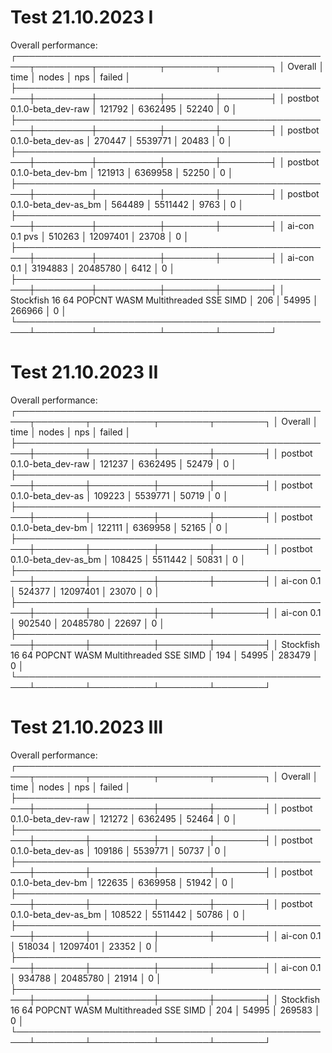 # Test 21.10.2023 I
Overall performance:
┌────────────────────────────────────────────────────┬─────────┬──────────┬────────┬────────┐
│ Overall                                            │ time    │ nodes    │ nps    │ failed │
├────────────────────────────────────────────────────┼─────────┼──────────┼────────┼────────┤
│ postbot 0.1.0-beta_dev-raw                         │ 121792  │ 6362495  │ 52240  │ 0      │
├────────────────────────────────────────────────────┼─────────┼──────────┼────────┼────────┤
│ postbot 0.1.0-beta_dev-as                          │ 270447  │ 5539771  │ 20483  │ 0      │
├────────────────────────────────────────────────────┼─────────┼──────────┼────────┼────────┤
│ postbot 0.1.0-beta_dev-bm                          │ 121913  │ 6369958  │ 52250  │ 0      │
├────────────────────────────────────────────────────┼─────────┼──────────┼────────┼────────┤
│ postbot 0.1.0-beta_dev-as_bm                       │ 564489  │ 5511442  │ 9763   │ 0      │
├────────────────────────────────────────────────────┼─────────┼──────────┼────────┼────────┤
│ ai-con 0.1 pvs                                     │ 510263  │ 12097401 │ 23708  │ 0      │
├────────────────────────────────────────────────────┼─────────┼──────────┼────────┼────────┤
│ ai-con 0.1                                         │ 3194883 │ 20485780 │ 6412   │ 0      │
├────────────────────────────────────────────────────┼─────────┼──────────┼────────┼────────┤
│ Stockfish 16 64 POPCNT WASM Multithreaded SSE SIMD │ 206     │ 54995    │ 266966 │ 0      │
└────────────────────────────────────────────────────┴─────────┴──────────┴────────┴────────┘

# Test 21.10.2023 II
Overall performance:
┌────────────────────────────────────────────────────┬────────┬──────────┬────────┬────────┐
│ Overall                                            │ time   │ nodes    │ nps    │ failed │
├────────────────────────────────────────────────────┼────────┼──────────┼────────┼────────┤
│ postbot 0.1.0-beta_dev-raw                         │ 121237 │ 6362495  │ 52479  │ 0      │
├────────────────────────────────────────────────────┼────────┼──────────┼────────┼────────┤
│ postbot 0.1.0-beta_dev-as                          │ 109223 │ 5539771  │ 50719  │ 0      │
├────────────────────────────────────────────────────┼────────┼──────────┼────────┼────────┤
│ postbot 0.1.0-beta_dev-bm                          │ 122111 │ 6369958  │ 52165  │ 0      │
├────────────────────────────────────────────────────┼────────┼──────────┼────────┼────────┤
│ postbot 0.1.0-beta_dev-as_bm                       │ 108425 │ 5511442  │ 50831  │ 0      │
├────────────────────────────────────────────────────┼────────┼──────────┼────────┼────────┤
│ ai-con 0.1                                         │ 524377 │ 12097401 │ 23070  │ 0      │
├────────────────────────────────────────────────────┼────────┼──────────┼────────┼────────┤
│ ai-con 0.1                                         │ 902540 │ 20485780 │ 22697  │ 0      │
├────────────────────────────────────────────────────┼────────┼──────────┼────────┼────────┤
│ Stockfish 16 64 POPCNT WASM Multithreaded SSE SIMD │ 194    │ 54995    │ 283479 │ 0      │
└────────────────────────────────────────────────────┴────────┴──────────┴────────┴────────┘

# Test 21.10.2023 III
Overall performance:
┌────────────────────────────────────────────────────┬────────┬──────────┬────────┬────────┐
│ Overall                                            │ time   │ nodes    │ nps    │ failed │
├────────────────────────────────────────────────────┼────────┼──────────┼────────┼────────┤
│ postbot 0.1.0-beta_dev-raw                         │ 121272 │ 6362495  │ 52464  │ 0      │
├────────────────────────────────────────────────────┼────────┼──────────┼────────┼────────┤
│ postbot 0.1.0-beta_dev-as                          │ 109186 │ 5539771  │ 50737  │ 0      │
├────────────────────────────────────────────────────┼────────┼──────────┼────────┼────────┤
│ postbot 0.1.0-beta_dev-bm                          │ 122635 │ 6369958  │ 51942  │ 0      │
├────────────────────────────────────────────────────┼────────┼──────────┼────────┼────────┤
│ postbot 0.1.0-beta_dev-as_bm                       │ 108522 │ 5511442  │ 50786  │ 0      │
├────────────────────────────────────────────────────┼────────┼──────────┼────────┼────────┤
│ ai-con 0.1                                         │ 518034 │ 12097401 │ 23352  │ 0      │
├────────────────────────────────────────────────────┼────────┼──────────┼────────┼────────┤
│ ai-con 0.1                                         │ 934788 │ 20485780 │ 21914  │ 0      │
├────────────────────────────────────────────────────┼────────┼──────────┼────────┼────────┤
│ Stockfish 16 64 POPCNT WASM Multithreaded SSE SIMD │ 204    │ 54995    │ 269583 │ 0      │
└────────────────────────────────────────────────────┴────────┴──────────┴────────┴────────┘